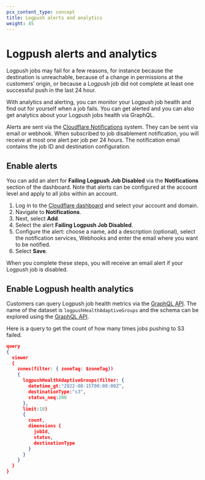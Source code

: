 ```yaml
---
pcx_content_type: concept
title: Logpush alerts and analytics
weight: 45
---
```


# Logpush alerts and analytics

Logpush jobs may fail for a few reasons, for instance because the destination is unreachable, because of a change in permissions at the customers’ origin, or because a Logpush job did not complete at least one successful push in the last 24 hour. 

With analytics and alerting, you can monitor your Logpush job health and find out for yourself when a job fails. You can get alerted and you can also get analytics about your Logpush jobs health via GraphQL.

Alerts are sent via the [Cloudflare Notifications](/notifications/) system. They can be sent via email or webhook. When subscribed to job disablement notification, you will receive at most one alert per job per 24 hours. The notification email contains the job ID and destination configuration.

## Enable alerts 

You can add an alert for **Failing Logpush Job Disabled** via the **Notifications** section of the dashboard. Note that alerts can be configured at the account level and apply to all jobs within an account.

1. Log in to the [Cloudflare dashboard](https://dash.cloudflare.com/) and select your account and domain.
2. Navigate to **Notifications**.
3. Next, select **Add**.
4. Select the alert **Failing Logpush Job Disabled**.
5. Configure the alert: choose a name, add a description (optional), select the notification services, Webhooks and enter the email where you want to be notified.
6. Select **Save**.

When you complete these steps, you will receive an email alert if your Logpush job is disabled.

## Enable Logpush health analytics

Customers can query Logpush job health metrics via the [GraphQL API](/analytics/graphql-api/). The name of the dataset is `logpushHealthAdaptiveGroups` and the schema can be explored using the [GraphQL API](/analytics/graphql-api/getting-started/explore-graphql-schema/).

Here is a query to get the count of how many times jobs pushing to S3 failed.

```json
query
{
  viewer
  {
    zones(filter: { zoneTag: $zoneTag})
    {
      logpushHealthAdaptiveGroups(filter: {
        datetime_gt:"2022-08-15T00:00:00Z",
        destinationType:"s3",
        status_neq:200
      }, 
      limit:10)
      {
        count,
        dimensions {
          jobId,
          status,
          destinationType
        }
      }
    }
  }
}
```